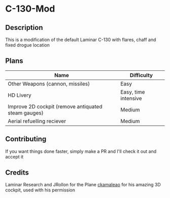 # C-130-Mod
## Description
This is a modification of the default Laminar C-130 with flares, chaff and fixed drogue location
## Plans
| Name | Difficulty |
|--|--|
|Other Weapons (cannon, missiles)|Easy|
|HD Livery|Easy, time intensive|
|Improve 2D cockpit (remove antiquated steam gauges)|Medium|
|Aerial refuelling reciever |Medium|


## Contributing
If you want things done faster, simply make a PR and I'll check it out and accept it

## Credits
Laminar Research and JRollon for the Plane
[ckamaleao](https://forums.x-plane.org/index.php?/profile/457034-ckamaleao/) for his amazing 3D cockpit, used with his permission


